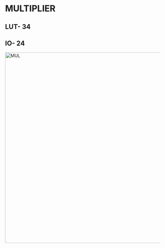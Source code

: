 # MULTIPLIER
## LUT- 34
## IO- 24
<img width="621" alt="MUL" src="https://user-images.githubusercontent.com/114016685/207393217-85a0cf39-5014-4dd7-9fbc-4e4a2b8373dd.png">
